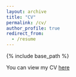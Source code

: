 ```yaml
---
layout: archive
title: "CV"
permalink: /cv/
author_profile: true
redirect_from:
  - /resume
---
```


{% include base_path %}

You can view my CV [here](http://molchanov-pavel.github.io/files/CV%20MOLCHANOV.pdf)
